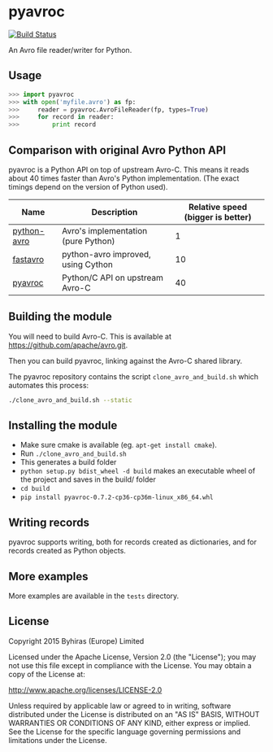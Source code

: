 pyavroc
=======

[![Build Status](https://travis-ci.org/Byhiras/pyavroc.svg?branch=master)](https://travis-ci.org/Byhiras/pyavroc)

An Avro file reader/writer for Python.

Usage
-----

```python
>>> import pyavroc
>>> with open('myfile.avro') as fp:
>>>     reader = pyavroc.AvroFileReader(fp, types=True)
>>>     for record in reader:
>>>         print record
```

Comparison with original Avro Python API
----------------------------------------

pyavroc is a Python API on top of upstream Avro-C. This means it reads about 40 times faster than Avro's Python implementation. (The exact timings depend on the version of Python used).

Name                                              | Description                         | Relative speed (bigger is better)
--------------------------------------------------|-------------------------------------|----------------------------------
[python-avro](https://github.com/apache/avro.git) | Avro's implementation (pure Python) | 1
[fastavro](https://github.com/fastavro/fastavro)  | python-avro improved, using Cython  | 10
[pyavroc](https://github.com/Byhiras/pyavroc.git) | Python/C API on upstream Avro-C     | 40


Building the module
-------------------

You will need to build Avro-C. This is available at https://github.com/apache/avro.git.

Then you can build pyavroc, linking against the Avro-C shared library.

The pyavroc repository contains the script `clone_avro_and_build.sh` which automates this process:

```bash
./clone_avro_and_build.sh --static
```

Installing the module
---------------------

- Make sure cmake is available (eg. `apt-get install cmake`).
- Run `./clone_avro_and_build.sh`
- This generates a build folder
- `python setup.py bdist_wheel -d build` makes an executable wheel of the project and saves in the build/ folder
- `cd build`
- `pip install pyavroc-0.7.2-cp36-cp36m-linux_x86_64.whl`

Writing records
---------------

pyavroc supports writing, both for records created as dictionaries, and for records created as Python objects.

More examples
-------------

More examples are available in the `tests` directory.

License
-------

Copyright 2015 Byhiras (Europe) Limited

Licensed under the Apache License, Version 2.0 (the "License");
you may not use this file except in compliance with the License.
You may obtain a copy of the License at:

http://www.apache.org/licenses/LICENSE-2.0

Unless required by applicable law or agreed to in writing, software
distributed under the License is distributed on an "AS IS" BASIS,
WITHOUT WARRANTIES OR CONDITIONS OF ANY KIND, either express or implied.
See the License for the specific language governing permissions and
limitations under the License.
